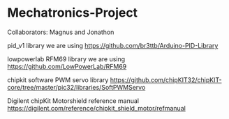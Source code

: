 # Mechatronics-Project

Collaborators: Magnus and Jonathon

pid_v1 library we are using
https://github.com/br3ttb/Arduino-PID-Library

lowpowerlab RFM69 library we are using
https://github.com/LowPowerLab/RFM69

chipkit software PWM servo library
https://github.com/chipKIT32/chipKIT-core/tree/master/pic32/libraries/SoftPWMServo

Digilent chipKit Motorshield reference manual https://digilent.com/reference/chipkit_shield_motor/refmanual
